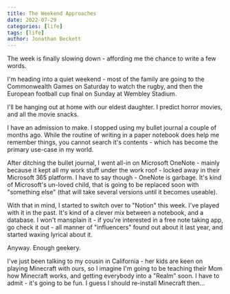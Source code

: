 ```yaml
---
title: The Weekend Approaches
date: 2022-07-29
categories: [life]
tags: [life]
author: Jonathan Beckett
---
```


The week is finally slowing down - affording me the chance to write a few words.

I'm heading into a quiet weekend - most of the family are going to the Commonwealth Games on Saturday to watch the rugby, and then the European football cup final on Sunday at Wembley Stadium.

I'll be hanging out at home with our eldest daughter. I predict horror movies, and all the movie snacks.

I have an admission to make. I stopped using my bullet journal a couple of months ago. While the routine of writing in a paper notebook does help me remember things, you cannot search it's contents - which has become the primary use-case in my world.

After ditching the bullet journal, I went all-in on Microsoft OneNote - mainly because it kept all my work stuff under the work roof - locked away in their Microsoft 365 platform. I have to say though - OneNote is garbage. It's kind of Microsoft's un-loved child, that is going to be replaced soon with "something else" (that will take several versions until it becomes useable).

With that in mind, I started to switch over to "Notion" this week. I've played with it in the past. It's kind of a clever mix between a notebook, and a database. I won't mansplain it - if you're interested in a free note taking app, go check it out - all manner of "influencers" found out about it last year, and started waxing lyrical about it.

Anyway. Enough geekery.

I've just been talking to my cousin in California - her kids are keen on playing Minecraft with ours, so I imagine I'm going to be teaching their Mom how Minecraft works, and getting everybody into a "Realm" soon. I have to admit - it's going to be fun. I guess I should re-install Minecraft then...